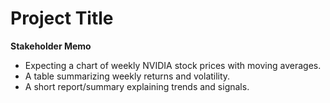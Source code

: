 # Project Title
**Stakeholder Memo** 

- Expecting a chart of weekly NVIDIA stock prices with moving averages.
- A table summarizing weekly returns and volatility.
- A short report/summary explaining trends and signals.
